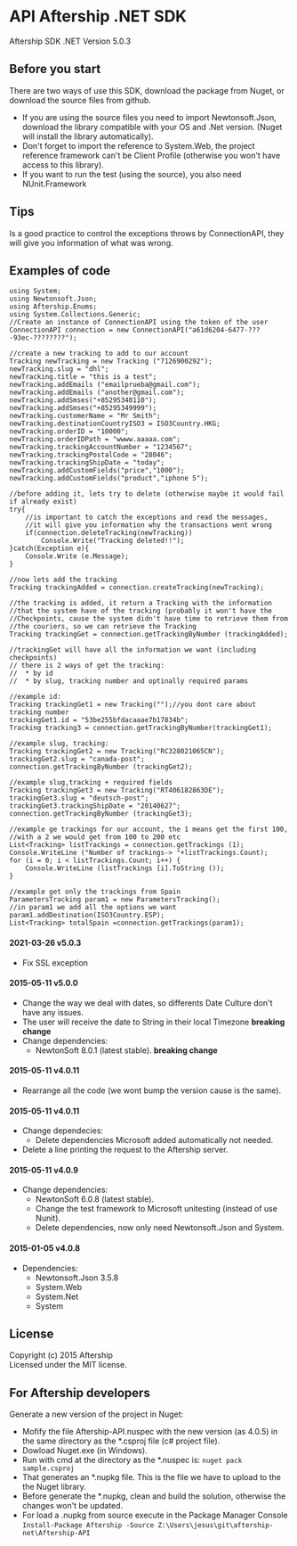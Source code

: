 API Aftership .NET SDK
==============

Aftership SDK .NET Version 5.0.3

Before you start
--------------

There are two ways of use this SDK, download the package from Nuget, or download
the source files from github.

  - If you are using the source files you need to import Newtonsoft.Json,
  download the library compatible with your OS and .Net version. (Nuget will
  install the library automatically).
  - Don't forget to import the reference to System.Web, the project reference
  framework can't be Client Profile (otherwise you won't have access to this
  library).
  - If you want to run the test (using the source), you also need NUnit.Framework


Tips
--------------

  Is a good practice to control the exceptions throws by ConnectionAPI, they
  will give you information of what was wrong.


Examples of code
--------------

	using System;
	using Newtonsoft.Json;
	using Aftership.Enums;
	using System.Collections.Generic;
	//Create an instance of ConnectionAPI using the token of the user
	ConnectionAPI connection = new ConnectionAPI("a61d6204-6477-???-93ec-????????");

 	//create a new tracking to add to our account
 	Tracking newTracking = new Tracking ("7126900292");
 	newTracking.slug = "dhl";
 	newTracking.title = "this is a test";
 	newTracking.addEmails ("emailprueba@gmail.com");
 	newTracking.addEmails ("another@gmail.com");
 	newTracking.addSmses("+85295340110");
 	newTracking.addSmses("+85295349999");
 	newTracking.customerName = "Mr Smith";
 	newTracking.destinationCountryISO3 = ISO3Country.HKG;
 	newTracking.orderID = "10000";
 	newTracking.orderIDPath = "wwww.aaaaa.com";
 	newTracking.trackingAccountNumber = "1234567";
 	newTracking.trackingPostalCode = "28046";
 	newTracking.trackingShipDate = "today";
 	newTracking.addCustomFields("price","1000");
 	newTracking.addCustomFields("product","iphone 5");

 	//before adding it, lets try to delete (otherwise maybe it would fail if already exist)
 	try{
 		//is important to catch the exceptions and read the messages,
 		//it will give you information why the transactions went wrong
 		if(connection.deleteTracking(newTracking))
 			Console.Write("Tracking deleted!!");
 	}catch(Exception e){
 		Console.Write (e.Message);
 	}

 	//now lets add the tracking
 	Tracking trackingAdded = connection.createTracking(newTracking);

 	//the tracking is added, it return a Tracking with the information
 	//that the system have of the tracking (probably it won't have the
 	//Checkpoints, cause the system didn't have time to retrieve them from
 	//the couriers, so we can retrieve the Tracking
 	Tracking trackingGet = connection.getTrackingByNumber (trackingAdded);

 	//trackingGet will have all the information we want (including checkpoints)
 	// there is 2 ways of get the tracking:
 	//	* by id
 	//	* by slug, tracking number and optinally required params

 	//example id:
 	Tracking trackingGet1 = new Tracking("");//you dont care about tracking number
 	trackingGet1.id = "53be255bfdacaaae7b17834b";
 	Tracking tracking3 = connection.getTrackingByNumber(trackingGet1);

 	//example slug, tracking:
 	Tracking trackingGet2 = new Tracking("RC328021065CN");
 	trackingGet2.slug = "canada-post";
 	connection.getTrackingByNumber (trackingGet2);

 	//example slug,tracking + required fields
 	Tracking trackingGet3 = new Tracking("RT406182863DE");
 	trackingGet3.slug = "deutsch-post";
 	trackingGet3.trackingShipDate = "20140627";
 	connection.getTrackingByNumber (trackingGet3);
 	
 	//example ge trackings for our account, the 1 means get the first 100, 
 	//with a 2 we would get from 100 to 200 etc
 	List<Tracking> listTrackings = connection.getTrackings (1);
    Console.WriteLine ("Number of trackings-> "+listTrackings.Count);
    for (i = 0; i < listTrackings.Count; i++) {
    	Console.WriteLine (listTrackings [i].ToString ());
    }
    
    //example get only the trackings from Spain
    ParametersTracking param1 = new ParametersTracking();
    //in param1 we add all the options we want
	param1.addDestination(ISO3Country.ESP);  
 	List<Tracking> totalSpain =connection.getTrackings(param1);

#### 2021-03-26 v5.0.3
- Fix SSL exception

#### 2015-05-11 v5.0.0
- Change the way we deal with dates, so differents Date Culture don't have any issues.
- The user will receive the date to String in their local Timezone **breaking change**
- Change dependencies:
	- NewtonSoft 8.0.1 (latest stable). **breaking change**

#### 2015-05-11 v4.0.11
- Rearrange all the code (we wont bump the version cause is the same). 

#### 2015-05-11 v4.0.11
- Change dependecies:
	- Delete dependencies Microsoft added automatically not needed.
- Delete a line printing the request to the Aftership server.

#### 2015-05-11 v4.0.9
- Change dependencies:
	- NewtonSoft 6.0.8 (latest stable).
	- Change the test framework to Microsoft unitesting (instead of use Nunit).
	- Delete dependencies, now only need Newtonsoft.Json and System.

#### 2015-01-05 v4.0.8
- Dependencies:
	-  Newtonsoft.Json 3.5.8
	-  System.Web
	-  System.Net
	-  System
	
## License
Copyright (c) 2015 Aftership  
Licensed under the MIT license.
 	

For Aftership developers
--------------

Generate a new version of the project in Nuget:

- Mofify the file Aftership-API.nuspec with the new version (as 4.0.5) in the same directory as the *.csproj file (c# project file).
- Dowload Nuget.exe (in Windows).
- Run with cmd at the directory as the *.nuspec is: ```nuget pack sample.csproj```
- That generates an *.nupkg file. This is the file we have to upload to the the Nuget library.
- Before generate the *.nupkg, clean and build the solution, otherwise the changes won't be updated.
- For load a .nupkg from source execute in the Package Manager Console ```Install-Package Aftership -Source Z:\Users\jesus\git\aftership-net\Aftership-API```
